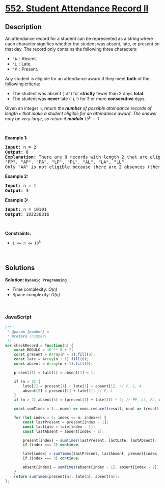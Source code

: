 # [552. Student Attendance Record II](https://leetcode.com/problems/student-attendance-record-ii)

## Description

<div class="elfjS" data-track-load="description_content"><p>An attendance record for a student can be represented as a string where each character signifies whether the student was absent, late, or present on that day. The record only contains the following three characters:</p>

<ul>
	<li><code>'A'</code>: Absent.</li>
	<li><code>'L'</code>: Late.</li>
	<li><code>'P'</code>: Present.</li>
</ul>

<p>Any student is eligible for an attendance award if they meet <strong>both</strong> of the following criteria:</p>

<ul>
	<li>The student was absent (<code>'A'</code>) for <strong>strictly</strong> fewer than 2 days <strong>total</strong>.</li>
	<li>The student was <strong>never</strong> late (<code>'L'</code>) for 3 or more <strong>consecutive</strong> days.</li>
</ul>

<p>Given an integer <code>n</code>, return <em>the <strong>number</strong> of possible attendance records of length</em> <code>n</code><em> that make a student eligible for an attendance award. The answer may be very large, so return it <strong>modulo</strong> </em><code>10<sup>9</sup> + 7</code>.</p>

<p>&nbsp;</p>
<p><strong class="example">Example 1:</strong></p>

<pre><strong>Input:</strong> n = 2
<strong>Output:</strong> 8
<strong>Explanation:</strong> There are 8 records with length 2 that are eligible for an award:
"PP", "AP", "PA", "LP", "PL", "AL", "LA", "LL"
Only "AA" is not eligible because there are 2 absences (there need to be fewer than 2).
</pre>

<p><strong class="example">Example 2:</strong></p>

<pre><strong>Input:</strong> n = 1
<strong>Output:</strong> 3
</pre>

<p><strong class="example">Example 3:</strong></p>

<pre><strong>Input:</strong> n = 10101
<strong>Output:</strong> 183236316
</pre>

<p>&nbsp;</p>
<p><strong>Constraints:</strong></p>

<ul>
	<li><code>1 &lt;= n &lt;= 10<sup>5</sup></code></li>
</ul>
</div>

<p>&nbsp;</p>

## Solutions

**Solution: `Dynamic Programming`**
- Time complexity: <em>O(n)</em>
- Space complexity: <em>O(n)</em>

<p>&nbsp;</p>

### **JavaScript**

```js
/**
 * @param {number} n
 * @return {number}
 */
var checkRecord = function(n) {
    const MODULO = 10 ** 9 + 7;
    const present = Array(n + 1).fill(0);
    const late = Array(n + 1).fill(0);
    const absent = Array(n + 1).fill(0);

    present[1] = late[1] = absent[1] = 1;

    if (n > 1) {
        late[2] = present[1] + late[1] + absent[1]; // P, L, A
        absent[2] = present[1] + late[1]; // P, L
    }
    if (n > 2) absent[3] = (present[1] + late[1]) * 2; // PP, LL, PL, LP

    const sumTimes = (...nums) => nums.reduce((result, num) => (result + num) % MODULO);

    for (let index = 2; index <= n; index++) {
        const lastPresent = present[index - 1];
        const lastLate = late[index - 1];
        const lastAbsent = absent[index - 1];

        present[index] = sumTimes(lastPresent, lastLate, lastAbsent);
        if (index === 2) continue;

        late[index] = sumTimes(lastPresent, lastAbsent, present[index - 2], absent[index - 2]);
        if (index === 3) continue;

        absent[index] = sumTimes(absent[index - 1], absent[index - 2], absent[index - 3]);
    }
    return sumTimes(present[n], late[n], absent[n]);
};
```
